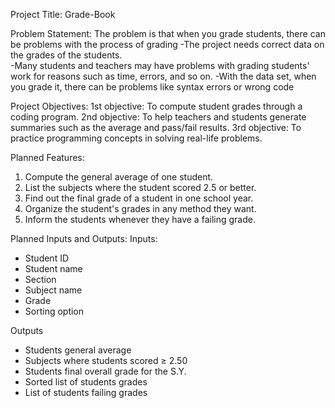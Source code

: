Project Title: Grade-Book

Problem Statement:
The problem is that when you grade students, there can be problems with the process of grading
-The project needs correct data on the grades of the students.                                       
-Many students and teachers may have problems with grading students' work for reasons such as time, errors, and so on.
-With the data set, when you grade it, there can be problems like syntax errors or wrong code

Project Objectives:
1st objective: To compute student grades through a coding program.
2nd objective: To help teachers and students generate summaries such as the average and pass/fail results.
3rd objective: To practice programming concepts in solving real-life problems.

Planned Features:
1. Compute the general average of one student.
2. List the subjects where the student scored 2.5 or better.
3. Find out the final grade of a student in one school year.
4. Organize the student's grades in any method they want.
5. Inform the students whenever they have a failing grade.

Planned Inputs and Outputs:
Inputs:
- Student ID
- Student name
- Section
- Subject name
- Grade 
- Sorting option

Outputs
- Students general average
- Subjects where students scored ≥ 2.50
- Students final overall grade for the S.Y.
- Sorted list of students grades
- List of students failing grades